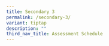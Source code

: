 ```yaml
---
title: Secondary 3
permalink: /secondary-3/
variant: tiptap
description: ""
third_nav_title: Assessment Schedule
---
```

